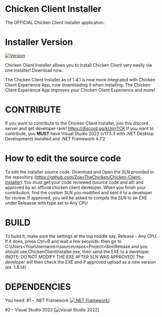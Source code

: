 # Chicken Client Installer
The OFFICIAL Chicken Client installer application.

# Installer Version
[![Version](https://img.shields.io/badge/version-1.4.1-red.svg)](https://github.com/ZoeyTheChicken/Chicken-Client-Installer)

Chicken Client Installer allows you to install Chicken Client very easily via one installer! Download now.

The Chicken Client Installer as of 1.4.1 is now more integrated with Chicken Client Experience App, now downloading it when installing.
The Chicken Client Experience App improves your Chicken Client Experience and more!

# CONTRIBUTE

If you want to contribute to the Chicken Client Installer, join this discord server and get developer rank! https://discord.gg/kUnrrTCK
If you want to contribute, you **MUST** have Visual Studio 2022 (v17.5.3 with .NET Desktop Development) installed and .NET Framework 4.7.2

# How to edit the source code

To edit the installer source code. Download and Open the SLN provided in the repository (https://github.com/ZoeyTheChicken/Chicken-Client-Installer)
You must get your code reviewed (source code and all) and approved by an official chicken client developer.
When you finish your contribution, find the custom SLN you modified and sent it to a developer for review.
If approved, you will be asked to compile the SLN to an EXE under Releaese with type set to Any CPU

# BUILD

To build it, make sure the settings at the top middle say, Release - Any CPU. If it does, press Ctrl+B and wait a few seconds. then go to C:\Users\<YourUsername>\source\repos\<Project>\bin\Release and you should see ChickenClientInstaller.exe, then send the EXE to a developer. (NOTE: DO NOT MODIFY THE EXE AFTER SLN WAS APPROVED) The developer will then check the EXE and if approved upload as a new version (ex. 1.8.14)

# DEPENDENCIES

You need:
#1 - .NET Framework [![.NET Framework](https://img.shields.io/badge/version-4.7.2-red.svg)](https://dotnet.microsoft.com/en-us/download/dotnet-framework/net472)]

#2 - Visual Studio 2022 [![visual Studio 2022](https://img.shields.io/badge/version-17.5.3-red.svg)]
